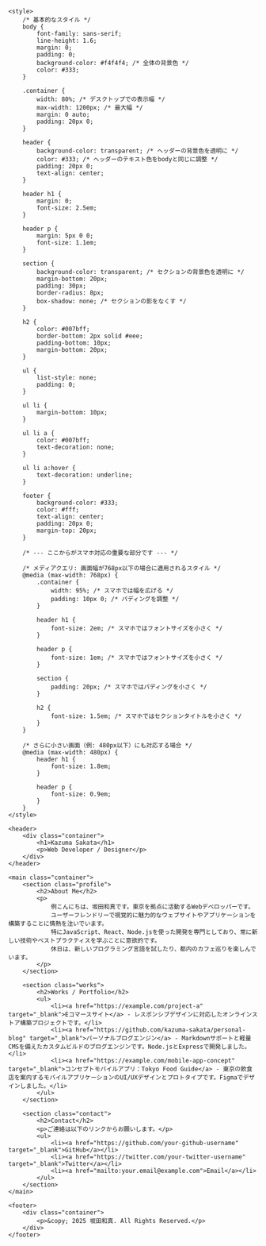 <!DOCTYPE html>
<html lang="ja">
<head>
    <meta charset="UTF-8">
    <meta name="viewport" content="width=device-width, initial-scale=1.0">
    <title>坂田和真 | Personal Website</title>

    <style>
        /* 基本的なスタイル */
        body {
            font-family: sans-serif;
            line-height: 1.6;
            margin: 0;
            padding: 0;
            background-color: #f4f4f4; /* 全体の背景色 */
            color: #333;
        }

        .container {
            width: 80%; /* デスクトップでの表示幅 */
            max-width: 1200px; /* 最大幅 */
            margin: 0 auto;
            padding: 20px 0;
        }

        header {
            background-color: transparent; /* ヘッダーの背景色を透明に */
            color: #333; /* ヘッダーのテキスト色をbodyと同じに調整 */
            padding: 20px 0;
            text-align: center;
        }

        header h1 {
            margin: 0;
            font-size: 2.5em;
        }

        header p {
            margin: 5px 0 0;
            font-size: 1.1em;
        }

        section {
            background-color: transparent; /* セクションの背景色を透明に */
            margin-bottom: 20px;
            padding: 30px;
            border-radius: 8px;
            box-shadow: none; /* セクションの影をなくす */
        }

        h2 {
            color: #007bff;
            border-bottom: 2px solid #eee;
            padding-bottom: 10px;
            margin-bottom: 20px;
        }

        ul {
            list-style: none;
            padding: 0;
        }

        ul li {
            margin-bottom: 10px;
        }

        ul li a {
            color: #007bff;
            text-decoration: none;
        }

        ul li a:hover {
            text-decoration: underline;
        }

        footer {
            background-color: #333;
            color: #fff;
            text-align: center;
            padding: 20px 0;
            margin-top: 20px;
        }

        /* --- ここからがスマホ対応の重要な部分です --- */

        /* メディアクエリ: 画面幅が768px以下の場合に適用されるスタイル */
        @media (max-width: 768px) {
            .container {
                width: 95%; /* スマホでは幅を広げる */
                padding: 10px 0; /* パディングを調整 */
            }

            header h1 {
                font-size: 2em; /* スマホではフォントサイズを小さく */
            }

            header p {
                font-size: 1em; /* スマホではフォントサイズを小さく */
            }

            section {
                padding: 20px; /* スマホではパディングを小さく */
            }

            h2 {
                font-size: 1.5em; /* スマホではセクションタイトルを小さく */
            }
        }

        /* さらに小さい画面（例: 480px以下）にも対応する場合 */
        @media (max-width: 480px) {
            header h1 {
                font-size: 1.8em;
            }

            header p {
                font-size: 0.9em;
            }
        }
    </style>
</head>
<body>

    <header>
        <div class="container">
            <h1>Kazuma Sakata</h1>
            <p>Web Developer / Designer</p>
        </div>
    </header>

    <main class="container">
        <section class="profile">
            <h2>About Me</h2>
            <p>
                例こんにちは、坂田和真です。東京を拠点に活動するWebデベロッパーです。
                ユーザーフレンドリーで視覚的に魅力的なウェブサイトやアプリケーションを構築することに情熱を注いでいます。
                特にJavaScript、React、Node.jsを使った開発を専門としており、常に新しい技術やベストプラクティスを学ぶことに意欲的です。
                休日は、新しいプログラミング言語を試したり、都内のカフェ巡りを楽しんでいます。
            </p>
        </section>

        <section class="works">
            <h2>Works / Portfolio</h2>
            <ul>
                <li><a href="https://example.com/project-a" target="_blank">Eコマースサイト</a> - レスポンシブデザインに対応したオンラインストア構築プロジェクトです。</li>
                <li><a href="https://github.com/kazuma-sakata/personal-blog" target="_blank">パーソナルブログエンジン</a> - Markdownサポートと軽量CMSを備えたカスタムビルドのブログエンジンです。Node.jsとExpressで開発しました。</li>
                <li><a href="https://example.com/mobile-app-concept" target="_blank">コンセプトモバイルアプリ：Tokyo Food Guide</a> - 東京の飲食店を案内するモバイルアプリケーションのUI/UXデザインとプロトタイプです。Figmaでデザインしました。</li>
            </ul>
        </section>

        <section class="contact">
            <h2>Contact</h2>
            <p>ご連絡は以下のリンクからお願いします。</p>
            <ul>
                <li><a href="https://github.com/your-github-username" target="_blank">GitHub</a></li>
                <li><a href="https://twitter.com/your-twitter-username" target="_blank">Twitter</a></li>
                <li><a href="mailto:your.email@example.com">Email</a></li>
            </ul>
        </section>
    </main>

    <footer>
        <div class="container">
            <p>&copy; 2025 坂田和真. All Rights Reserved.</p>
        </div>
    </footer>

</body>
</html>
